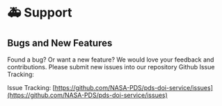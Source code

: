 # 🚑 Support

## Bugs and New Features

Found a bug? Or want a new feature? We would love your feedback and
contributions. Please submit new issues into our repository Github Issue
Tracking:

Issue Tracking: [https://github.com/NASA-PDS/pds-doi-service/issues](https://github.com/NASA-PDS/pds-doi-service/issues)
